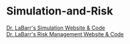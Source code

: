 # Simulation-and-Risk
[Dr. LaBarr's Simulation Website & Code](https://www.ariclabarr.com/simulation/)  
[Dr. LaBarr's Risk Management Website & Code](https://www.ariclabarr.com/risk-management/)
